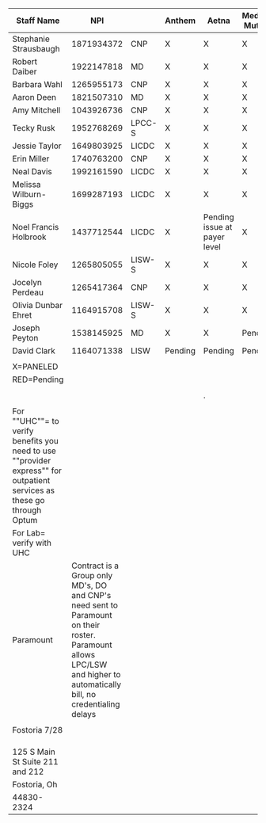 | Staff Name                                                                                                             | NPI                                                                                                                                                                      |        | Anthem  | Aetna                        | Medical Mutual | Paramount | UHC/OPTUM | Frontpath | Medicare |   |   |   |   |   |   |   |   |   |   |   |   |
|------------------------------------------------------------------------------------------------------------------------|--------------------------------------------------------------------------------------------------------------------------------------------------------------------------|--------|---------|------------------------------|----------------|-----------|-----------|-----------|----------|---|---|---|---|---|---|---|---|---|---|---|---|
| Stephanie Strausbaugh                                                                                                  | 1871934372                                                                                                                                                               | CNP    | X       | X                            | X              | X         | X         | X         | X        |   |   |   |   |   |   |   |   |   |   |   |   |
| Robert Daiber                                                                                                          | 1922147818                                                                                                                                                               | MD     | X       | X                            | X              | X         | X         | X         | X        |   |   |   |   |   |   |   |   |   |   |   |   |
| Barbara Wahl                                                                                                           | 1265955173                                                                                                                                                               | CNP    | X       | X                            | X              | X         | X         | X         | X        |   |   |   |   |   |   |   |   |   |   |   |   |
| Aaron Deen                                                                                                             | 1821507310                                                                                                                                                               | MD     | X       | X                            | X              | X         | X         | X         | X        |   |   |   |   |   |   |   |   |   |   |   |   |
| Amy Mitchell                                                                                                           | 1043926736                                                                                                                                                               | CNP    | X       | X                            | X              | X         | X         | X         | X        |   |   |   |   |   |   |   |   |   |   |   |   |
| Tecky Rusk                                                                                                             | 1952768269                                                                                                                                                               | LPCC-S | X       | X                            | X              | X         | X         | X         | X        |   |   |   |   |   |   |   |   |   |   |   |   |
| Jessie Taylor                                                                                                          | 1649803925                                                                                                                                                               | LICDC  | X       | X                            | X              | X         | X         | X         | NA       |   |   |   |   |   |   |   |   |   |   |   |   |
| Erin Miller                                                                                                            | 1740763200                                                                                                                                                               | CNP    | X       | X                            | X              | X         | X         | X         | X        |   |   |   |   |   |   |   |   |   |   |   |   |
| Neal Davis                                                                                                             | 1992161590                                                                                                                                                               | LICDC  | X       | X                            | X              | X         | X         | X         | NA       |   |   |   |   |   |   |   |   |   |   |   |   |
| Melissa Wilburn-Biggs                                                                                                  | 1699287193                                                                                                                                                               | LICDC  | X       | X                            | X              | X         | X         | X         | NA       |   |   |   |   |   |   |   |   |   |   |   |   |
| Noel Francis  Holbrook                                                                                                 | 1437712544                                                                                                                                                               | LICDC  | X       | Pending issue at payer level | X              | X         | X         | X         | NA       |   |   |   |   |   |   |   |   |   |   |   |   |
| Nicole Foley                                                                                                           | 1265805055                                                                                                                                                               | LISW-S | X       | X                            | X              | X         | X         | X         | X        |   |   |   |   |   |   |   |   |   |   |   |   |
| Jocelyn Perdeau                                                                                                        | 1265417364                                                                                                                                                               | CNP    | X       | X                            | X              | X         | X         | X         | X        |   |   |   |   |   |   |   |   |   |   |   |   |
| Olivia Dunbar Ehret                                                                                                    | 1164915708                                                                                                                                                               | LISW-S | X       | X                            | X              | X         | X         | X         | X        |   |   |   |   |   |   |   |   |   |   |   |   |
| Joseph Peyton                                                                                                          | 1538145925                                                                                                                                                               | MD     | X       | X                            | Pending        | X         | X         | X         | X        |   |   |   |   |   |   |   |   |   |   |   |   |
| David Clark                                                                                                            | 1164071338                                                                                                                                                               | LISW   | Pending | Pending                      | Pending        | X         | Pending   | X         | Pending  |   |   |   |   |   |   |   |   |   |   |   |   |
|                                                                                                                        |                                                                                                                                                                          |        |         |                              |                |           |           |           |          |   |   |   |   |   |   |   |   |   |   |   |   |
| X=PANELED                                                                                                              |                                                                                                                                                                          |        |         |                              |                |           |           |           |          |   |   |   |   |   |   |   |   |   |   |   |   |
| RED=Pending                                                                                                            |                                                                                                                                                                          |        |         |                              |                |           |           |           |          |   |   |   |   |   |   |   |   |   |   |   |   |
|                                                                                                                        |                                                                                                                                                                          |        |         |                              |                |           |           |           |          |   |   |   |   |   |   |   |   |   |   |   |   |
|                                                                                                                        |                                                                                                                                                                          |        |         | .                            |                |           |           |           |          |   |   |   |   |   |   |   |   |   |   |   |   |
|                                                                                                                        |                                                                                                                                                                          |        |         |                              |                |           |           |           |          |   |   |   |   |   |   |   |   |   |   |   |   |
| For ""UHC""= to verify benefits you need to use ""provider express"" for outpatient services as these go through Optum |                                                                                                                                                                          |        |         |                              |                |           |           |           |          |   |   |   |   |   |   |   |   |   |   |   |   |
| For Lab= verify with UHC                                                                                               |                                                                                                                                                                          |        |         |                              |                |           |           |           |          |   |   |   |   |   |   |   |   |   |   |   |   |
| Paramount                                                                                                              | Contract is a Group only MD's, DO and CNP's need sent to Paramount on their roster.   Paramount allows LPC/LSW and higher to automatically bill, no credentialing delays |        |         |                              |                |           |           |           |          |   |   |   |   |   |   |   |   |   |   |   |   |
|                                                                                                                        |                                                                                                                                                                          |        |         |                              |                |           |           |           |          |   |   |   |   |   |   |   |   |   |   |   |   |
| Fostoria 7/28                                                                                                          |                                                                                                                                                                          |        |         |                              |                |           |           |           |          |   |   |   |   |   |   |   |   |   |   |   |   |
|                                                                                                                        |                                                                                                                                                                          |        |         |                              |                |           |           |           |          |   |   |   |   |   |   |   |   |   |   |   |   |
|                                                                                                                        |                                                                                                                                                                          |        |         |                              |                |           |           |           |          |   |   |   |   |   |   |   |   |   |   |   |   |
|                                                                                                                        |                                                                                                                                                                          |        |         |                              |                |           |           |           |          |   |   |   |   |   |   |   |   |   |   |   |   |
| 125 S Main St Suite 211 and 212                                                                                        |                                                                                                                                                                          |        |         |                              |                |           |           |           |          |   |   |   |   |   |   |   |   |   |   |   |   |
| Fostoria, Oh                                                                                                           |                                                                                                                                                                          |        |         |                              |                |           |           |           |          |   |   |   |   |   |   |   |   |   |   |   |   |
| 44830-2324                                                                                                             |                                                                                                                                                                          |        |         |                              |                |           |           |           |          |   |   |   |   |   |   |   |   |   |   |   |   |

